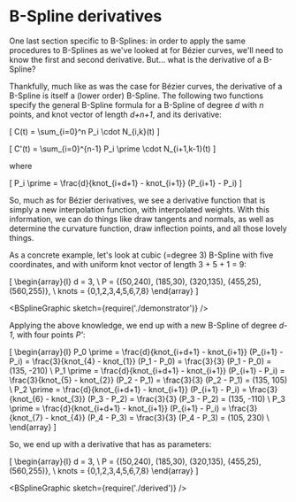# B-Spline derivatives


One last section specific to B-Splines: in order to apply the same procedures to B-Splines as we've looked at for Bézier curves, we'll need to know the first and second derivative. But... what is the derivative of a B-Spline?

Thankfully, much like as was the case for Bézier curves, the derivative of a B-Spline is itself a (lower order) B-Spline. The following two functions specify the general B-Spline formula for a B-Spline of degree <em>d</em> with <em>n</em> points, and knot vector of length <em>d+n+1</em>, and its derivative:

\[
  C(t) = \sum_{i=0}^n P_i \cdot N_{i,k}(t)
\]

\[
  C'(t) = \sum_{i=0}^{n-1} P_i \prime \cdot N_{i+1,k-1}(t)
\]

where

\[
  P_i \prime = \frac{d}{knot_{i+d+1} - knot_{i+1}} (P_{i+1} - P_i)
\]


So, much as for Bézier derivatives, we see a derivative function that is simply a new interpolation function, with interpolated weights. With this information, we can do things like draw tangents and normals, as well as determine the curvature function, draw inflection points, and all those lovely things.

As a concrete example, let's look at cubic (=degree 3) B-Spline with five coordinates, and with uniform knot vector of length 3 + 5 + 1 = 9:

\[
  \begin{array}{l}
    d = 3, \\
    P = {(50,240), (185,30), (320,135), (455,25), (560,255)}, \\
    knots = {0,1,2,3,4,5,6,7,8}
  \end{array}
\]

<BSplineGraphic sketch={require('./demonstrator')} />

Applying the above knowledge, we end up with a new B-Spline of degree <em>d-1</em>, with four points <em>P'</em>:

\[
  \begin{array}{l}
    P_0 \prime = \frac{d}{knot_{i+d+1} - knot_{i+1}} (P_{i+1} - P_i)
    = \frac{3}{knot_{4} - knot_{1}} (P_1 - P_0)
    = \frac{3}{3} (P_1 - P_0)
    = (135, -210) \\
    P_1 \prime = \frac{d}{knot_{i+d+1} - knot_{i+1}} (P_{i+1} - P_i)
    = \frac{3}{knot_{5} - knot_{2}} (P_2 - P_1)
    = \frac{3}{3} (P_2 - P_1)
    = (135, 105) \\
    P_2 \prime = \frac{d}{knot_{i+d+1} - knot_{i+1}} (P_{i+1} - P_i)
    = \frac{3}{knot_{6} - knot_{3}} (P_3 - P_2)
    = \frac{3}{3} (P_3 - P_2)
    = (135, -110) \\
    P_3 \prime = \frac{d}{knot_{i+d+1} - knot_{i+1}} (P_{i+1} - P_i)
    = \frac{3}{knot_{7} - knot_{4}} (P_4 - P_3)
    = \frac{3}{3} (P_4 - P_3)
    = (105, 230) \\
  \end{array}
\]

So, we end up with a derivative that has as parameters:

\[
  \begin{array}{l}
    d = 3, \\
    P = {(50,240), (185,30), (320,135), (455,25), (560,255)}, \\
    knots = {0,1,2,3,4,5,6,7,8}
  \end{array}
\]

<BSplineGraphic sketch={require('./derived')} />
